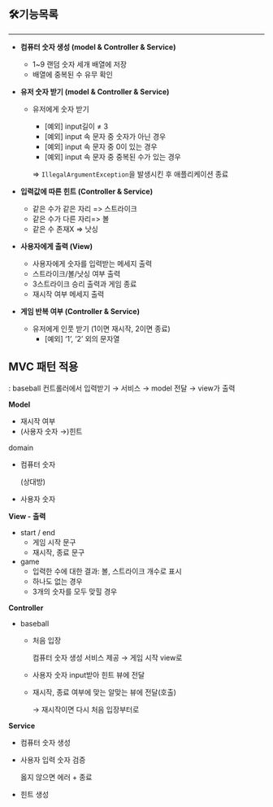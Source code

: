 ## 🛠기능목록

---

- **컴퓨터 숫자 생성 (model & Controller & Service)**
    - 1~9 랜덤 숫자 세개 배열에 저장
    - 배열에 중복된 수 유무 확인
  
- **유저 숫자 받기 (model & Controller & Service)**
    - 유저에게 숫자 받기
        - [예외] input길이 ≠ 3
        - [예외] input 속 문자 중 숫자가 아닌 경우
        - [예외] input 속 문자 중 0이 있는 경우
        - [예외] input 속 문자 중 중복된 수가 있는 경우

      ⇒ `IllegalArgumentException`을 발생시킨 후 애플리케이션 종료

- **입력값에 따른 힌트 (Controller & Service)**
    - 같은 수가 같은 자리 => 스트라이크
    - 같은 수가 다른 자리=> 볼
    - 같은 수 존재X => 낫싱
  
- **사용자에게 출력 (View)**
    - 사용자에게 숫자를 입력받는 메세지 출력
    - 스트라이크/볼/낫싱 여부 출력
    - 3스트라이크 승리 출력과 게임 종료
    - 재시작 여부 메세지 출력
  
- **게임 반복 여부 (Controller & Service)**
    - 유저에게 인풋 받기 (1이면 재시작, 2이면 종료)
        - [예외] ‘1’, ’2’ 외의 문자열



## MVC 패턴 적용


: baseball 컨트롤러에서 입력받기 → 서비스 →  model 전달 → view가 출력

**Model**

- 재시작 여부
- (사용자 숫자 →)힌트

domain

- 컴퓨터 숫자

  (상대방)

- 사용자 숫자

**View - 출력**

- start / end
    - 게임 시작 문구
    - 재시작, 종료 문구
- game
    - 입력한 수에 대한 결과:  볼, 스트라이크 개수로 표시
    - 하나도 없는 경우
    - 3개의 숫자를 모두 맞힐 경우

**Controller**

- baseball
    - 처음 입장

      컴퓨터 숫자 생성 서비스 제공 → 게임 시작 view로

    - 사용자 숫자 input받아 힌트 뷰에 전달
    - 재시작, 종료 여부에 맞는 알맞는 뷰에 전달(호출)

      → 재시작이면 다시 처음 입장부터로


**Service**

- 컴퓨터 숫자 생성
- 사용자 입력 숫자 검증

  옳지 않으면 에러 + 종료

- 힌트 생성